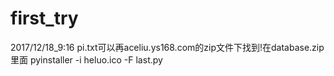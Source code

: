 # first_try
2017/12/18_9:16
pi.txt可以再aceliu.ys168.com的zip文件下找到!在database.zip里面
 pyinstaller -i heluo.ico  -F last.py
